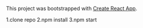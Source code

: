 This project was bootstrapped with [Create React App](https://github.com/facebookincubator/create-react-app).

1.clone repo
2.npm install
3.npm start